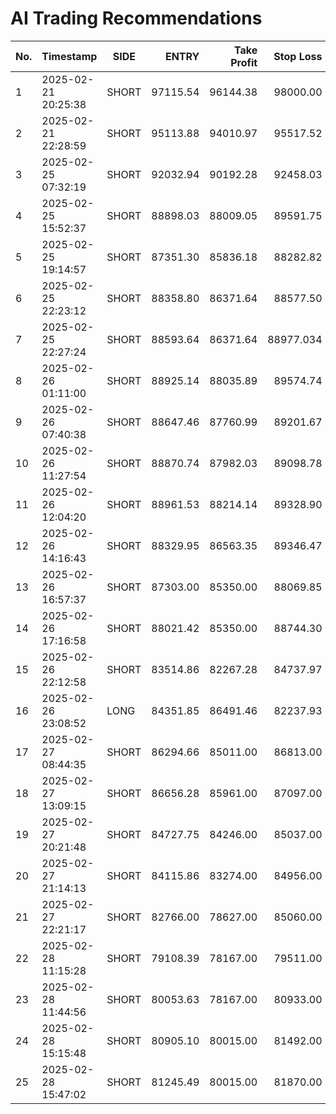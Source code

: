 # AI Trading Recommendations

| No. | Timestamp           | SIDE  | ENTRY     | Take Profit | Stop Loss  | Probability | Confidence   | R/R Ratio | Volume Strength | Outcome    | Outcome % | Leverage | Margin  |
|-----|---------------------|-------|----------:|------------:|-----------:|------------:|-------------:|----------:|----------------:|-----------:|----------:|---------:|--------:|
| 1   | 2025-02-21 20:25:38 | SHORT | 97115.54  | 96144.38    | 98000.00   | 70.2%       | Strong       | 1.10      | Moderate        | SUCCESS    | 10.00     | 10x      | 100     |
| 2   | 2025-02-21 22:28:59 | SHORT | 95113.88  | 94010.97    | 95517.52   | 77.5%       | Very Strong  | 2.73      | Strong          | STOP LOSS  | -4.20     | 10x      | 100     |
| 3   | 2025-02-25 07:32:19 | SHORT | 92032.94  | 90192.28    | 92458.03   | 80.0%       | Strong       | 4.36      | Weak            | SUCCESS    | 20.00     | 10x      | 100     |
| 4   | 2025-02-25 15:52:37 | SHORT | 88898.03  | 88009.05    | 89591.75   | 64.3%       | Moderate     | 1.28      | Weak            | SUCCESS    | 10.00     | 10x      | 100     |
| 5   | 2025-02-25 19:14:57 | SHORT | 87351.30  | 85836.18    | 88282.82   | 64.9%       | Moderate     | 1.637     | Weak            | STOP LOSS  | -10.70    | 10x      | 100     |
| 6   | 2025-02-25 22:23:12 | SHORT | 88358.80  | 86371.64    | 88577.50   | 74.8%       | Strong       | 9.09      | Weak            | STOP LOSS  | -2.50     | 10x      | 100     |
| 7   | 2025-02-25 22:27:24 | SHORT | 88593.64  | 86371.64    | 88977.034  | 78.9%       | Strong       | 5.78      | Weak            | STOP LOSS  | -4.30     | 10x      | 100     |
| 8   | 2025-02-26 01:11:00 | SHORT | 88925.14  | 88035.89    | 89574.74   | 61.0%       | Moderate     | 1.37      | Weak            | SUCCESS    | 10.00     | 10x      | 100     |
| 9   | 2025-02-26 07:40:38 | SHORT | 88647.46  | 87760.99    | 89201.67   | 69.7%       | Moderate     | 1.597     | Weak            | CLOSED     | 0.00      | 10x      | 100     |
| 10  | 2025-02-26 11:27:54 | SHORT | 88870.74  | 87982.03    | 89098.78   | 74.8%       | High         | 3.90      | Weak            | STOP LOSS  | -2.60     | 10x      | 100     |
| 11  | 2025-02-26 12:04:20 | SHORT | 88961.53  | 88214.14    | 89328.90   | 67.2%       | Moderate     | 2.04      | Weak            | CLOSED     | 0.00      | 10x      | 100     |
| 12  | 2025-02-26 14:16:43 | SHORT | 88329.95  | 86563.35    | 89346.47   | 82.9%       | Strong       | 1.738     | Weak            | SUCCESS    | 20.00     | 10x      | 50      |
| 13  | 2025-02-26 16:57:37 | SHORT | 87303.00  | 85350.00    | 88069.85   | 65.6%       | Moderate     | 2.50      | Weak            | STOP LOSS  | -8.70     | 10x      | 50      |
| 14  | 2025-02-26 17:16:58 | SHORT | 88021.42  | 85350.00    | 88744.30   | 79.8%       | Strong       | 3.69      | Weak            | SUCCESS    | 30.30     | 10x      | 50      |
| 15  | 2025-02-26 22:12:58 | SHORT | 83514.86  | 82267.28    | 84737.97   | 80.0%       | Strong       | 1.02      | Weak            | SUCCESS    | 10.49     | 10x      | 50      |
| 16  | 2025-02-26 23:08:52 | LONG  | 84351.85  | 86491.46    | 82237.93   | 60.7%       | Moderate     | 1.012     | Weak            | SUCCESS    | 25.40     | 10x      | 50      |
| 17  | 2025-02-27 08:44:35 | SHORT | 86294.66  | 85011.00    | 86813.00   | 70.2%       | High         | 2.48      | Moderate        | STOP LOSS  | -6.01     | 10x      | 50      |
| 18  | 2025-02-27 13:09:15 | SHORT | 86656.28  | 85961.00    | 87097.00   | 65.5%       | Moderate     | 1.58      | Weak            | SUCCESS    | 8.02      | 10x      | 50      |
| 19  | 2025-02-27 20:21:48 | SHORT | 84727.75  | 84246.00    | 85037.00   | 60.2%       | Moderate     | 1.55      | Weak            | SUCCESS    | 5.69      | 10x      | 50      |
| 20  | 2025-02-27 21:14:13 | SHORT | 84115.86  | 83274.00    | 84956.00   | 61.9%       | Moderate     | 1.00      | Weak            | SUCCESS    | 10.01     | 10x      | 50      |
| 21  | 2025-02-27 22:21:17 | SHORT | 82766.00  | 78627.00    | 85060.00   | 74.7%       | Strong       | 1.80      | Weak            | SUCCESS    | 50.01     | 10x      | 50      |
| 22  | 2025-02-28 11:15:28 | SHORT | 79108.39  | 78167.00    | 79511.00   | 62.2%       | Moderate     | 2.27      | Weak            | STOP LOSS  | -5.09     | 10x      | 50      |
| 23  | 2025-02-28 11:44:56 | SHORT | 80053.63  | 78167.00    | 80933.00   | 69.8%       | Moderate     | 2.16      | Weak            | STOP LOSS  | -10.98    | 10x      | 50      |
| 24  | 2025-02-28 15:15:48 | SHORT | 80905.10  | 80015.00    | 81492.00   | 66.4%       | Moderate     | 1.51      | Weak            | STOP LOSS  | -7.25     | 10x      | 120      |
| 25  | 2025-02-28 15:47:02 | SHORT | 81245.49  | 80015.00    | 81870.00   | 68.6%       | Moderate     | 1.97      | Weak            | STOP LOSS  | -7.69     | 10x      | 120      |